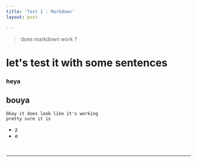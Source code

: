 ```yaml
---
title: 'Test 1 : Markdown'
layout: post

---
```

> does markdown work ?

# let's test it with some sentences
### heya
## bouya

```Okay it does look like it's working```<br>
`pretty sure it is`<br>
* z
* e
<br>

---
